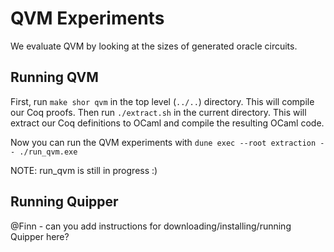# QVM Experiments

We evaluate QVM by looking at the sizes of generated oracle circuits.

<Some text about what operations we evaluate>

## Running QVM

First, run `make shor qvm` in the top level (`../..`) directory. This will compile our Coq proofs. Then run `./extract.sh` in the current directory. This will extract our Coq definitions to OCaml and compile the resulting OCaml code.

Now you can run the QVM experiments with `dune exec --root extraction -- ./run_qvm.exe`

NOTE: run_qvm is still in progress :)

## Running Quipper

@Finn - can you add instructions for downloading/installing/running Quipper here?